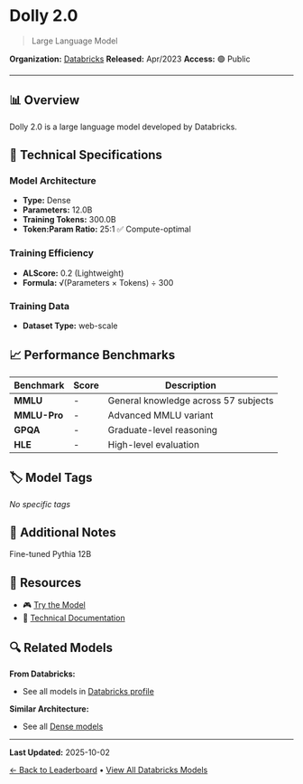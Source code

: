 # Dolly 2.0

> Large Language Model

**Organization:** [Databricks](../../labs/databricks.md)
**Released:** Apr/2023
**Access:** 🟢 Public

---

## 📊 Overview

Dolly 2.0 is a large language model developed by Databricks.

## 🔧 Technical Specifications

### Model Architecture
- **Type:** Dense
- **Parameters:** 12.0B
- **Training Tokens:** 300.0B
- **Token:Param Ratio:** 25:1 ✅ Compute-optimal

### Training Efficiency
- **ALScore:** 0.2 (Lightweight)
- **Formula:** √(Parameters × Tokens) ÷ 300

### Training Data
- **Dataset Type:** web-scale

## 📈 Performance Benchmarks

| Benchmark | Score | Description |
|-----------|-------|-------------|
| **MMLU** | - | General knowledge across 57 subjects |
| **MMLU-Pro** | - | Advanced MMLU variant |
| **GPQA** | - | Graduate-level reasoning |
| **HLE** | - | High-level evaluation |

## 🏷️ Model Tags

_No specific tags_

## 📝 Additional Notes

Fine-tuned Pythia 12B

## 🔗 Resources

- 🎮 [Try the Model](https://huggingface.co/databricks/dolly-v2-12b)
- 📄 [Technical Documentation](https://www.databricks.com/blog/2023/04/12/dolly-first-open-commercially-viable-instruction-tuned-llm)

## 🔍 Related Models

**From Databricks:**
- See all models in [Databricks profile](../../labs/databricks.md)

**Similar Architecture:**
- See all [Dense models](../../architectures/dense.md)

---

**Last Updated:** 2025-10-02

[← Back to Leaderboard](../../README.md) • [View All Databricks Models](../../labs/databricks.md)
